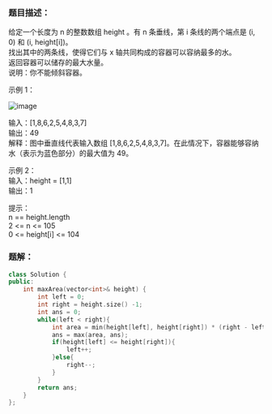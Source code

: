 ### 题目描述：
给定一个长度为 n 的整数数组 height 。有 n 条垂线，第 i 条线的两个端点是 (i, 0) 和 (i, height[i])。<br>
找出其中的两条线，使得它们与 x 轴共同构成的容器可以容纳最多的水。<br>
返回容器可以储存的最大水量。<br>
说明：你不能倾斜容器。

示例 1：<br>

![image](https://github.com/user-attachments/assets/3972b773-2de3-4935-815c-4266620a9295)

输入：[1,8,6,2,5,4,8,3,7]<br>
输出：49<br>
解释：图中垂直线代表输入数组 [1,8,6,2,5,4,8,3,7]。在此情况下，容器能够容纳水（表示为蓝色部分）的最大值为 49。

示例 2：<br>
输入：height = [1,1]<br>
输出：1

提示：<br>
n == height.length<br>
2 <= n <= 105<br>
0 <= height[i] <= 104

### 题解：
```c++
class Solution {
public:
    int maxArea(vector<int>& height) {
        int left = 0;
        int right = height.size() -1;
        int ans = 0;
        while(left < right){
            int area = min(height[left], height[right]) * (right - left);
            ans = max(area, ans);
            if(height[left] <= height[right]){
                left++;
            }else{
                right--;
            }
        }
        return ans;
    }
};
```
